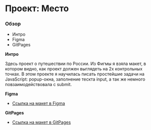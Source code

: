 # Проект: Место

### Обзор

* Интро
* Figma
* GitPages

**Интро**


Здесь проект о путешествии по России. 
Из Фигмы я взяла макет, в котором видно, как проект должен выглядеть на 2х контрольных точках.
В этом проекте я научилась писать простейшие задачи на JavaScript: popup-окна, заполнение тескта input, а так же немного повзаимодействовала с submit. 

**Figma**

* [Ссылка на макет в Figma](https://www.figma.com/file/2cn9N9jSkmxD84oJik7xL7/JavaScript.-Sprint-4?node-id=0%3A1)

**GitPages**

* [Ссылка на макет в GitPages](https://annette111.github.io/#/)
